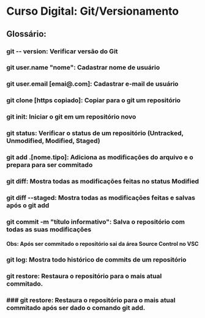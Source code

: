 # Curso Digital: Git/Versionamento

## Glossário:
### git -- version: Verificar versão do Git
### git user.name "nome": Cadastrar nome de usuário
### git user.email [emai@.com]: Cadastrar e-mail de usuário
### git clone [https copiado]: Copiar para o git um repositório
### git init: Iniciar o git em um repositório novo
### git status: Verificar o status de um repositório (Untracked, Unmodified, Modified, Staged)
### git add .\[nome.tipo]: Adiciona as modificações do arquivo e o prepara para ser commitado
### git diff: Mostra todas as modificações feitas no status Modified
### git diff --staged: Mostra todas as modificações feitas e salvas após o git add
### git commit -m "título informativo": Salva o repositório com todas as suas modificações
#### Obs: Após ser commitado o repositório sai da área Source Control no VSC
### git log: Mostra todo histórico de commits de um repositório
### git restore: Restaura o repositório para o mais atual commitado.
### ### git restore: Restaura o repositório para o mais atual commitado após ser dado o comando git add.